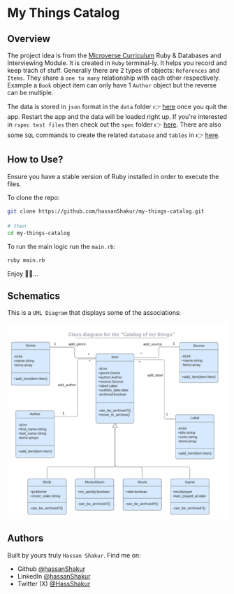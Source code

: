# My Things Catalog

## Overview

The project idea is from the [Microverse Curriculum](https://www.microverse.org/) Ruby & Databases and Interviewing Module. It is created in `Ruby` terminal-ly. It helps you record and keep trach of stuff. Generally there are 2 types of objects: `References` and `Items`. They share a `one to many` relationship with each other respectively. Example a `Book` object item can only have 1 `Author` object but the reverse can be multiple.

The data is stored in `json` format in the `data` folder 👉 [here](data) once you quit the app. Restart the app and the data will be loaded right up. If you're interested in `rspec test files` then check out the `spec` folder 👉 [here](spec). There are also some `SQL` commands to create the related `database` and `tables` in 👉 [here](sql).

## How to Use?

Ensure you have a stable version of Ruby installed in order to execute the files.

To clone the repo:

```sh
git clone https://github.com/hassanShakur/my-things-catalog.git

# then
cd my-things-catalog
```

To run the main logic run the `main.rb`:

```sh
ruby main.rb
```

Enjoy 🎈🍃...

## Schematics

This is a `UML Diagram` that displays some of the associations:

![My things catalog UML Diag](images/catalog_of_my_things.png)

## Authors

Built by yours truly `Hassan Shakur`. Find me on:

- Github [@hassanShakur](https://github.com/hassanShakur)
- LinkedIn [@hassanShakur](https://www.linkedin.com/in/hassanShakur)
- Twitter (X) [@HassShakur](https://twitter.com/HassShakur)

